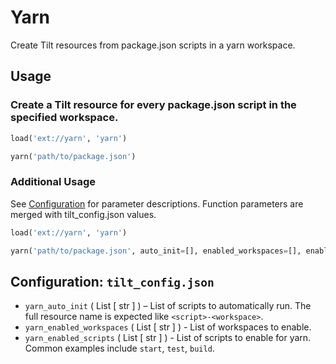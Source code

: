 # Yarn

Create Tilt resources from package.json scripts in a yarn workspace.

## Usage

### Create a Tilt resource for every package.json script in the specified workspace.

```python
load('ext://yarn', 'yarn')

yarn('path/to/package.json')
```

### Additional Usage

See [Configuration](#configuration-tilt_configjson) for parameter descriptions. Function parameters are merged with tilt_config.json values.

```python
load('ext://yarn', 'yarn')

yarn('path/to/package.json', auto_init=[], enabled_workspaces=[], enabled_scripts=[])
```

## Configuration: `tilt_config.json`

- `yarn_auto_init` ( List [ str ] ) – List of scripts to automatically run. The full resource name is expected like `<script>-<workspace>`.
- `yarn_enabled_workspaces` ( List [ str ] ) - List of workspaces to enable.
- `yarn_enabled_scripts` ( List [ str ] ) - List of scripts to enable for yarn. Common examples include `start`, `test`, `build`.
